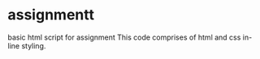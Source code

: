 # assignmentt
basic html script for assignment 
This code comprises of html and css in-line styling. 
